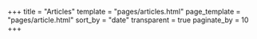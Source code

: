 +++
title = "Articles"
template = "pages/articles.html"
page_template = "pages/article.html"
sort_by = "date"
transparent = true
paginate_by = 10
+++